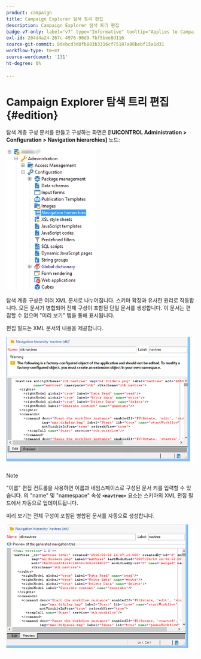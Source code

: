 ```yaml
---
product: campaign
title: Campaign Explorer 탐색 트리 편집
description: Campaign Explorer 탐색 트리 편집
badge-v7-only: label="v7" type="Informative" tooltip="Applies to Campaign Classic v7 only"
exl-id: 204d4a24-267c-4976-90d9-7bf5bee8d116
source-git-commit: 8debcd3d8fb883b3316cf75187a86bebf15a1d31
workflow-type: tm+mt
source-wordcount: '131'
ht-degree: 0%

---
```



# Campaign Explorer 탐색 트리 편집{#edition}

탐색 계층 구성 문서를 만들고 구성하는 화면은 **[!UICONTROL Administration > Configuration > Navigation hierarchies]** 노드:

![](assets/d_ncs_integration_navigation_arbo.png)

탐색 계층 구성은 여러 XML 문서로 나누어집니다. 스키마 확장과 유사한 원리로 작동합니다. 모든 문서가 병합되어 전체 구성이 포함된 단일 문서를 생성합니다. 이 문서는 편집할 수 없으며 &quot;미리 보기&quot; 탭을 통해 표시됩니다.

편집 필드는 XML 문서의 내용을 제공합니다.

![](assets/d_ncs_integration_navigation_edit.png)

>[!NOTE]
>
>&quot;이름&quot; 편집 컨트롤을 사용하면 이름과 네임스페이스로 구성된 문서 키를 입력할 수 있습니다. 의 &quot;name&quot; 및 &quot;namespace&quot; 속성 **`<navtree>`** 요소는 스키마의 XML 편집 필드에서 자동으로 업데이트됩니다.

미리 보기는 전체 구성이 포함된 병합된 문서를 자동으로 생성합니다.

![](assets/d_ncs_integration_navigation_preview.png)
